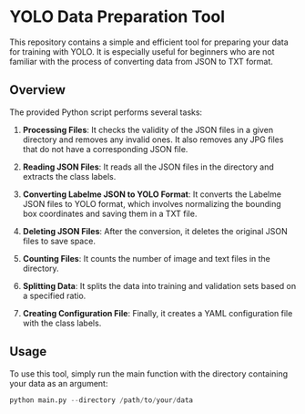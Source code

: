 # YOLO Data Preparation Tool

This repository contains a simple and efficient tool for preparing your data for training with YOLO. It is especially useful for beginners who are not familiar with the process of converting data from JSON to TXT format.

## Overview

The provided Python script performs several tasks:

1. **Processing Files**: It checks the validity of the JSON files in a given directory and removes any invalid ones. It also removes any JPG files that do not have a corresponding JSON file.

2. **Reading JSON Files**: It reads all the JSON files in the directory and extracts the class labels.

3. **Converting Labelme JSON to YOLO Format**: It converts the Labelme JSON files to YOLO format, which involves normalizing the bounding box coordinates and saving them in a TXT file.

4. **Deleting JSON Files**: After the conversion, it deletes the original JSON files to save space.

5. **Counting Files**: It counts the number of image and text files in the directory.

6. **Splitting Data**: It splits the data into training and validation sets based on a specified ratio.

7. **Creating Configuration File**: Finally, it creates a YAML configuration file with the class labels.

## Usage

To use this tool, simply run the main function with the directory containing your data as an argument:

```python
python main.py --directory /path/to/your/data
